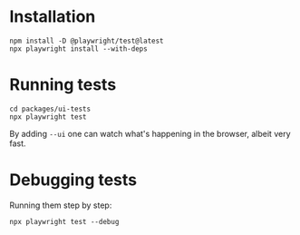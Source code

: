 # Installation

```shell
npm install -D @playwright/test@latest
npx playwright install --with-deps
```

# Running tests

```shell
cd packages/ui-tests
npx playwright test
```

By adding `--ui` one can watch what's happening in the browser, albeit very fast.

# Debugging tests

Running them step by step:

```shell
npx playwright test --debug
```
